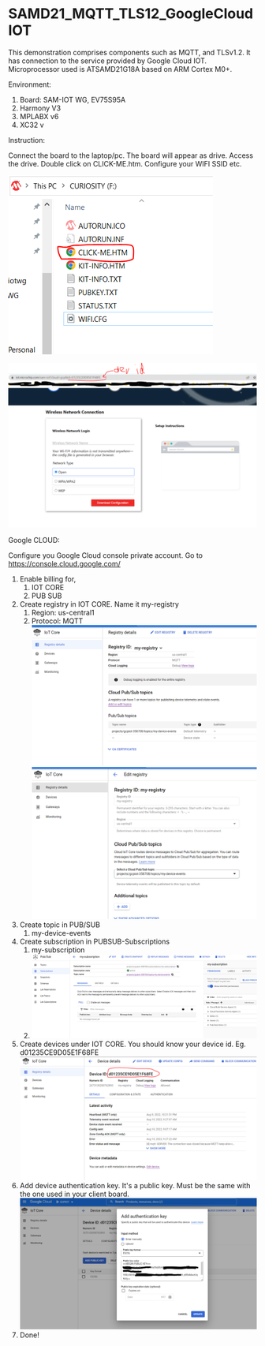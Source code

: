 # SAMD21_MQTT_TLS12_GoogleCloudIOT

This demonstration comprises components such as MQTT, and TLSv1.2.
It has connection to the service provided by Google Cloud IOT.
Microprocessor used is ATSAMD21G18A based on ARM Cortex M0+.

Environment:
1. Board: SAM-IOT WG, EV75S95A
2. Harmony V3
3. MPLABX v6
4. XC32 v

Instruction:

Connect the board to the laptop/pc. The board will appear as drive. Access the drive.
Double click on CLICK-ME.htm. Configure your WIFI SSID etc.

![img_5.png](img_5.png)

![img_6.png](img_6.png)

Google CLOUD:

Configure you Google Cloud console private account.
Go to https://console.cloud.google.com/
1. Enable billing for,
   1. IOT CORE
   2. PUB SUB
2. Create registry in IOT CORE. Name it my-registry 
   1. Region: us-central1
   2. Protocol: MQTT
   ![img_1.png](img_1.png)
   ![img.png](img.png)
3. Create topic in PUB/SUB
   1. my-device-events
4. Create subscription in PUBSUB-Subscriptions
   1. my-subscription
   2. ![img_4.png](img_4.png)
5. Create devices under IOT CORE. You should know your device id.
   Eg. d01235CE9D05E1F68FE
   ![img_2.png](img_2.png)
6. Add device authentication key. It's a public key. Must be the same with the one used in your client board.
   ![img_3.png](img_3.png)
7. Done!
